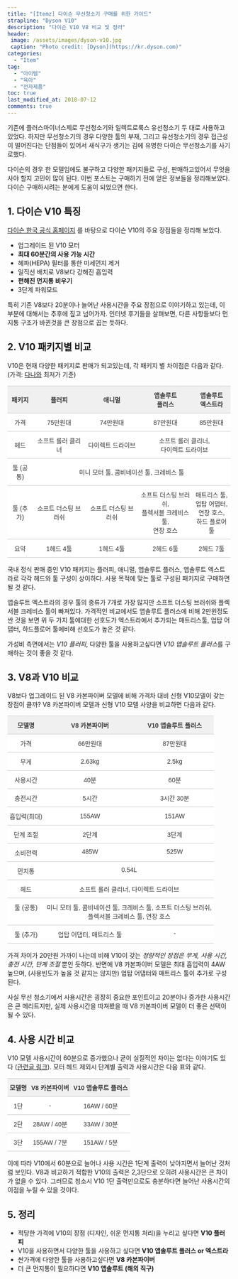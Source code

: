 ```yaml
---
title: "[Itemz] 다이슨 무선청소기 구매를 위한 가이드"
strapline: "Dyson V10"
description: "다이슨 V10 V8 비교 및 정리"
header:
 image: /assets/images/dyson-v10.jpg
 caption: "Photo credit: [Dyson](https://kr.dyson.com)"
categories:
  - "Item"
tag:
  - "아이템"
  - "육아"
  - "전자제품"
toc: true
last_modified_at: 2018-07-12
comments: true
---
```




기존에 플러스마이너스제로 무선청소기와 일렉트로룩스 유선청소기 두 대로 사용하고있었다. 하지만 무선청소기의 경우 다양한 툴의 부재, 그리고 유선청소기의 경우 접근성이 떨어진다는 단점들이 있어서 새식구가 생기는 김에 유명한 다이슨 무선청소기를 사기로했다. 

다이슨의 경우 한 모델임에도 불구하고 다양한 패키지들로 구성, 판매하고있어서 무엇을 사야 할지 고민이 많이 된다. 이번 포스트는 구매하기 전에 얻은 정보들을 정리해보았다. 다이슨 구매하시려는 분에게 도움이 되었으면 한다.

## 1. 다이슨 V10 특징   

[다이슨 한국 공식 홈페이지](https://www.kr.dyson.com/) 를 바탕으로 다이슨 V10의 주요 장점들을 정리해 보았다.

* 업그레이드 된 V10 모터 
* **최대 60분간의 사용 가능 시간**
* 헤파(HEPA) 필터를 통한 미세먼지 제거 
* 일직선 배치로 V8보다 강해진 흡입력
* **편해진 먼지통 비우기**
* 3단계 파워모드 

특히 기존 V8보다 20분이나 늘어난 사용시간을 주요 장점으로 이야기하고 있는데, 이부분에 대해서는 추후에 짚고 넘어가자. 인터넷 후기들을 살펴보면, 다른 사항들보다 먼지통 구조가 바뀐것을 큰 장점으로 꼽는 듯하다. 

## 2. V10 패키지별 비교
V10은 현재 다양한 패키지로 판매가 되고있는데, 각 패키지 별 차이점은 다음과 같다. (가격: [다나와](https://www.danawa.com) 최저가 기준)
<style type="text/css">
.tg  {border-collapse:collapse;border-spacing:0;border-color:#ccc;}
.tg td{font-family:Arial, sans-serif;font-size:14px;padding:10px 5px;border-style:solid;border-width:0px;overflow:hidden;word-break:normal;border-top-width:1px;border-bottom-width:1px;border-color:#ccc;color:#333;background-color:#fff;}
.tg th{font-family:Arial, sans-serif;font-size:14px;font-weight:normal;padding:10px 5px;border-style:solid;border-width:0px;overflow:hidden;word-break:normal;border-top-width:1px;border-bottom-width:1px;border-color:#ccc;color:#333;background-color:#f0f0f0;}
.tg .tg-s6z2{text-align:center}
.tg .tg-baqh{text-align:center;vertical-align:top}
.tg .tg-hgcj{font-weight:bold;text-align:center}
</style>
<table class="tg">
  <tr>
    <th class="tg-hgcj">패키지</th>
    <th class="tg-hgcj">플러피</th>
    <th class="tg-hgcj">애니멀</th>
    <th class="tg-hgcj">앱솔루트<br>플러스</th>
    <th class="tg-hgcj">앱솔루트<br>엑스트라</th>
  </tr>
  <tr>
    <td class="tg-s6z2">가격</td>
    <td class="tg-s6z2">75만원대</td>
    <td class="tg-s6z2">74만원대</td>
    <td class="tg-s6z2">87만원대</td>
    <td class="tg-s6z2">85만원대</td>
  </tr>
  <tr>
    <td class="tg-s6z2">헤드</td>
    <td class="tg-s6z2">소프트 롤러 클리너</td>
    <td class="tg-s6z2">다이렉트 드라이브</td>
    <td class="tg-s6z2" colspan="2">소프트 롤러 클리너,<br>다이렉트 드라이브</td>
  </tr>
  <tr>
    <td class="tg-s6z2">툴 (공통)</td>
    <td class="tg-s6z2" colspan="4">미니 모터 툴, 콤비네이션 툴, 크레비스 툴</td>
  </tr>
  <tr>
    <td class="tg-s6z2">툴 (추가)</td>
    <td class="tg-s6z2">소프트 더스팅 브러쉬</td>
    <td class="tg-s6z2">소프트 더스팅 브러쉬</td>
    <td class="tg-s6z2">소프트 더스팅 브러쉬,<br>플렉서블 크레비스 툴,<br>연장 호스</td>
    <td class="tg-s6z2">매트리스 툴,<br>업탑 어댑터,<br>연장 호스,<br>하드 플로어 툴</td>
  </tr>
  <tr>
    <td class="tg-baqh">요약</td>
    <td class="tg-baqh">1헤드 4툴</td>
    <td class="tg-baqh">1헤드 4툴</td>
    <td class="tg-baqh">2헤드 6툴</td>
    <td class="tg-baqh">2헤드 7툴</td>
  </tr>
</table>

국내 정식 판매 중인 V10 패키지는 플러피, 애니멀, 앱솔루트 플러스, 앱솔루트 엑스트라로 각각 헤드와 툴 구성이 상이하다. 사용 목적에 맞는 툴로 구성된 패키지로 구매하면 될 것 같다. 

앱솔루트 엑스트라의 경우 툴의 종류가 7개로 가장 많지만 소프트 더스팅 브러쉬와 플렉서블 크레비스 툴이 빠져있다. 가격적인 비교에서도 앱솔루트 플러스에 비해 2만원정도 싼 것을 보면 위 두 가지 툴에대한 선호도가 엑스트라에서 추가되는 매트리스툴, 업탑 어댑터, 하드플로어 툴에비해 선호도가 높은 것 같다. 

가성비 측면에서는 *V10 플러피*, 다양한 툴을 사용하고싶다면 *V10 앱솔루트 플러스*를 구매하는 것이 좋을 것 같다.

## 3. V8과 V10 비교
V8보다 업그레이드 된 V8 카본파이버 모델에 비해 가격차 대비 신형 V10모델이 갖는 장점이 클까?  V8 카본파이버 모델과 신형 V10 모델 사양을 비교하면 다음과 같다. 

<style type="text/css">
.tg  {border-collapse:collapse;border-spacing:0;border-color:#ccc;}
.tg td{font-family:Arial, sans-serif;font-size:14px;padding:10px 5px;border-style:solid;border-width:0px;overflow:hidden;word-break:normal;border-top-width:1px;border-bottom-width:1px;border-color:#ccc;color:#333;background-color:#fff;}
.tg th{font-family:Arial, sans-serif;font-size:14px;font-weight:normal;padding:10px 5px;border-style:solid;border-width:0px;overflow:hidden;word-break:normal;border-top-width:1px;border-bottom-width:1px;border-color:#ccc;color:#333;background-color:#f0f0f0;}
.tg .tg-s6z2{text-align:center}
.tg .tg-baqh{text-align:center;vertical-align:top}
.tg .tg-hgcj{font-weight:bold;text-align:center}
</style>
<table class="tg">
  <tr>
    <th class="tg-hgcj">모델명</th>
    <th class="tg-hgcj">V8 카본파이버</th>
    <th class="tg-hgcj">V10 앱솔루트 플러스</th>
  </tr>
  <tr>
    <td class="tg-s6z2">가격</td>
    <td class="tg-s6z2">66만원대</td>
    <td class="tg-s6z2">87만원대</td>
  </tr>
  <tr>
    <td class="tg-s6z2">무게</td>
    <td class="tg-s6z2">2.63kg</td>
    <td class="tg-s6z2">2.5kg</td>
  </tr>
  <tr>
    <td class="tg-s6z2">사용시간</td>
    <td class="tg-s6z2">40분</td>
    <td class="tg-s6z2">60분</td>
  </tr>
  <tr>
    <td class="tg-s6z2">충전시간</td>
    <td class="tg-s6z2">5시간</td>
    <td class="tg-s6z2">3시간 30분</td>
  </tr>
  <tr>
    <td class="tg-s6z2">흡입력(최대)</td>
    <td class="tg-s6z2">155AW</td>
    <td class="tg-s6z2">151AW</td>
  </tr>
  <tr>
    <td class="tg-baqh">단계 조절</td>
    <td class="tg-baqh">2단계</td>
    <td class="tg-baqh">3단계</td>
  </tr>
  <tr>
    <td class="tg-baqh">소비전력</td>
    <td class="tg-baqh">485W</td>
    <td class="tg-baqh">525W</td>
  </tr>
  <tr>
    <td class="tg-baqh">먼지통</td>
    <td class="tg-baqh" colspan="2">0.54L</td>
  </tr>
  <tr>
    <td class="tg-baqh">헤드</td>
    <td class="tg-baqh" colspan="2">소프트 롤러 클리너, 다이렉트 드라이브</td>
  </tr>
  <tr>
    <td class="tg-baqh">툴 (공통)</td>
    <td class="tg-baqh" colspan="2">미니 모터 툴, 콤비네이션 툴, 크레비스 툴, 소프트 더스팅 브러쉬, <br>플렉서블 크레비스 툴, 연장 호스</td>
  </tr>
  <tr>
    <td class="tg-baqh">툴 (추가)</td>
    <td class="tg-baqh">업탑 어댑터, 매트리스 툴</td>
    <td class="tg-baqh">-</td>
  </tr>
</table>

가격 차이가 20만원 가까이 나는데 비해 V10이 갖는 *정량적인 장점은 무게, 사용 시간, 충전 시간, 단계 조절* 뿐인 듯하다. 반면에 V8 카본파이버 모델은 최대 흡입력이 4AW 높으며, (사용빈도가 높을 것 같지는 않지만) 업탑 어댑터와 매트리스 툴이  추가로 구성된다. 

사실 무선 청소기에서 사용시간은 굉장히 중요한 포인트이고 20분이나 증가한 사용시간은 큰 메리트지만, 실제 사용시간을 따져봤을 때 V8 카본파이버 모델이 더 좋은 선택이 될 수 있다.

## 4. 사용 시간 비교
V10 모델 사용시간이 60분으로 증가했으나 굳이 실질적인 차이는 없다는 이야기도 있다 ([관련글 링크](http://www.ppomppu.co.kr/zboard/view.php?id=freeboard&no=5727169)).
모터 헤드 제외시 단계별 출력과 사용시간은 다음 표와 같다.

<style type="text/css">
.tg  {border-collapse:collapse;border-spacing:0;border-color:#ccc;}
.tg td{font-family:Arial, sans-serif;font-size:14px;padding:10px 5px;border-style:solid;border-width:0px;overflow:hidden;word-break:normal;border-top-width:1px;border-bottom-width:1px;border-color:#ccc;color:#333;background-color:#fff;}
.tg th{font-family:Arial, sans-serif;font-size:14px;font-weight:normal;padding:10px 5px;border-style:solid;border-width:0px;overflow:hidden;word-break:normal;border-top-width:1px;border-bottom-width:1px;border-color:#ccc;color:#333;background-color:#f0f0f0;}
.tg .tg-s6z2{text-align:center}
.tg .tg-hgcj{font-weight:bold;text-align:center}
</style>
<table class="tg">
  <tr>
    <th class="tg-hgcj">모델명</th>
    <th class="tg-hgcj">V8 카본파이버</th>
    <th class="tg-hgcj">V10 앱솔루트 플러스</th>
  </tr>
  <tr>
    <td class="tg-s6z2">1단</td>
    <td class="tg-s6z2">-</td>
    <td class="tg-s6z2">16AW / 60분</td>
  </tr>
  <tr>
    <td class="tg-s6z2">2단</td>
    <td class="tg-s6z2">28AW / 40분</td>
    <td class="tg-s6z2">33AW / 30분</td>
  </tr>
  <tr>
    <td class="tg-s6z2">3단</td>
    <td class="tg-s6z2">155AW / 7분</td>
    <td class="tg-s6z2">151AW / 5분</td>
  </tr>
</table>

이에 따라 V10에서 60분으로 늘어나 사용 시간은 1단계 출력이 낮아지면서 늘어난 것처럼 보인다. V8과 비교하기 적합한 V10의 출력은 2,3단으로 오히려 사용시간은 큰 차이가 없을 수 있다. 그러므로 청소시 V10 1단 출력만으로도 충분하다면 늘어난 사용시간의 이점을 누릴 수 있을 것이다. 

## 5. 정리

* 적당한 가격에 V10의 장점 (디자인, 쉬운 먼지통 처리)을 누리고 싶다면 **V10 플러피**
* V10을 사용하면서 다양한 툴을 사용하고 싶다면 **V10 앱솔루트 플러스 or 엑스트라**
* 싼가격에 다양한 툴을 사용하고싶다면 **V8 카본파이버** 
* 더 큰 먼지통이 필요하다면 **V10 앱솔루트 (해외 직구)** 
